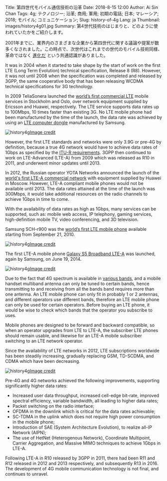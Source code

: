 Title: 第四世代モバイル通信技術の沿革
Date: 2018-8-15 12:00
Author: Ai Sin Chan
Tags: 4g; テクノロジー; 沿革; 商用; 軍用; 初期の電話; 日本; マレーシア; 2018; モバイル; コミュニケーション; 
Slug: history-of-4g
Lang: ja
Thumbnail: images/history4g01.jpg
Summary: 第4世代技術のはじまりと、どのように使われていたかをご紹介します。


2001年までに、業界内のさまざまな企業から第四世代に関する議論や提案が数多くなされました。この時点で、次世代はこれまでの世代のモバイル技術同様、革命ではなく [進化だ](http://www.gsmhistory.com/lte4g/) という共通認識がありました。


It was in 2004 when it started to take shape by the start of work on the first LTE (Long Term Evolution) technical specification, Release 8 (R8). However, it was not until 2008 when the specification was completed and released by 3GPP, the same cooperative body that has been releasing WCDMA technical specifications for 3G technology. 

In 2009 TeliaSonera launched the [world’s first commercial LTE](https://www.telegeography.com/products/commsupdate/articles/2009/12/14/teliasonera-launches-worlds-first-commercial-lte-networks-in-sweden-and-norway/) mobile services in Stockholm and Oslo, over network equipment supplied by Ericsson and Huawei, respectively. The LTE service supports data rates up to 100Mbps, 10 times faster than existing 3G. No LTE mobile phone had been manufactured by the time of the launch, the data rate was achieved by using an [LTE computer dongle](https://www.samsung.com/us/news/newsPreviewRead.do?news_seq=16602) manufactured by Samsung.
 
![history4g](/images/history4g01.jpg)<a class="caption" href="https://phys.org/news/2009-12-samsung-lte-dongle-teliasonera-world.html">Image credit</a>

However, the first LTE standards and networks were only 3.9G or pre-4G by definition, because a true 4G network would have to achieve data rates of 1Gbps as specified by the [ITU-R requirements](http://www.itu.int/pub/R-REP-M.2134-2008/en). 3GPP then continued to work on LTE-Advanced (LTE-A) from 2009 which was released as R10 in 2011, and underwent minor updates until 2013. 

In 2012, the Russian operator YOTA Networks announced the launch of the [world's first LTE-A commercial network](https://www.unwiredinsight.com/2012/lte-advanced-russia) with equipment supplied by Huawei in Moscow. However, LTE-A compliant mobile phones would not be available until 2013. The data rates attained at the time of the launch was 300Mbps, it would take additional resources on the radio channels to achieve 1Gbps in time to come. 

With the availability of data rates as high as 1Gbps, many services can be supported, such as: mobile web access, IP telephony, gaming services, high-definition mobile TV, video conferencing, and 3D television.

Samsung SCH-r900 was the [world’s first LTE mobile phone](http://www.gsmhistory.com/samsung-sch-r900/) available starting from September 21, 2010.

![history4g](/images/history4g02.jpg)<a class="caption" href="http://www.gsmhistory.com/samsung-sch-r900/">Image credit</a>

The first LTE-A mobile phone [Galaxy S5 Broadband LTE-A](https://news.samsung.com/global/samsung-launches-worlds-first-broadband-lte-a-smartphone) was launched, again by Samsung, on June 19, 2014. 
 
![history4g](/images/history4g03.jpg)<a class="caption" href="http://gizmomaniacs.com/samsung-galaxy-s5-broadband-lte-a-unveiled">Image credit</a>

Due to the fact that 4G spectrum is available in [various bands](https://www.electronicdesign.com/4g/introduction-lte-advanced-real-4g), and a mobile handset multiband antenna can only be tuned to certain bands, hence transmitting to and receiving from all the bands band requires more than one antenna. An LTE mobile phone can only fit in probably 1 or 2 antennas, and different operators use different bands, therefore an LTE mobile phone can only be used for certain operators. Before buying an LTE phone, it would be wise to check which bands that the operator you subscribe to uses.

Mobile phones are designed to be forward and backward compatible, so when an operator upgrades from LTE to LTE-A, the subscriber LTE phones should remain usable, and likewise for an LTE-A mobile subscriber switching to an LTE network operator. 

Since the availability of LTE networks in 2012, LTE subscriptions worldwide has been steadily increasing, gradually replacing GSM, TD-SCDMA, and CDMA which have been decreasing. 

![history4g](/images/history4g04.jpg)<a class="caption" href="https://www.ericsson.com/en/mobility-report/mobility-visualizer">Image credit</a>

Pre-4G and 4G networks achieved the following improvements, supporting significantly higher data rates:

-	Increased user data throughput, increased cell-edge bit-rate, improved spectral efficiency, variable bandwidth, all leading to higher data rates;
-	Packet switching on the radio interface; 
-	OFDMA in the downlink which is critical for the data rates achievable; 
-	SC-TDMA in the uplink which does not require high power consumption in the mobile phone; 
-	Introduction of SAE (System Architecture Evolution), to realize all-IP Network (AIPN);
-	The use of HetNet (Heterogenous Network), Coordinate Multipoint, Carrier Aggregation, and Massive MIMO techniques to achieve 1Gbps in LTE-A. 

Following LTE-A in R10 released by 3GPP in 2011, there had been R11 and R12 released in 2012 and 2013 respectively, and subsequently R13 in 2016. The development of 4G mobile communication technology is not final, and continues to unravel. 
